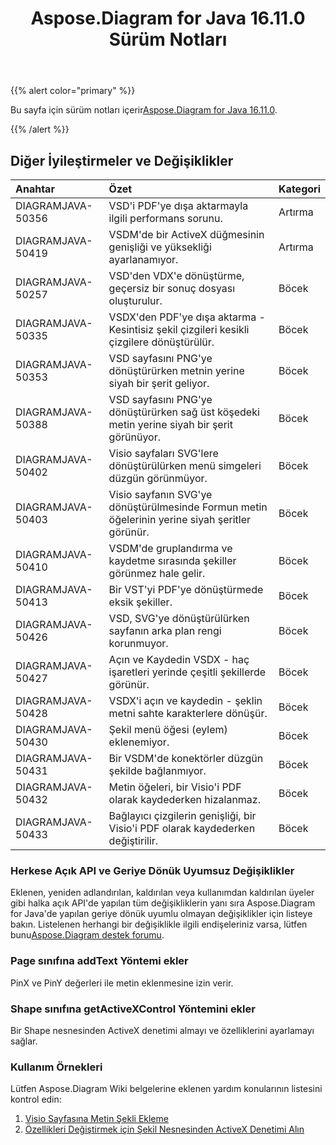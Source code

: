 ﻿---
title: Aspose.Diagram for Java 16.11.0 Sürüm Notları
type: docs
weight: 20
url: /tr/java/aspose-diagram-for-java-16-11-0-release-notes/
---
{{% alert color="primary" %}} 

 Bu sayfa için sürüm notları içerir[Aspose.Diagram for Java 16.11.0](https://docs.aspose.com/diagram/java/aspose-diagram-for-java-16-11-0-release-notes/).

{{% /alert %}} 
## **Diğer İyileştirmeler ve Değişiklikler**

|**Anahtar**|**Özet**|**Kategori**|
|:- |:- |:- |
|DIAGRAMJAVA-50356|VSD'i PDF'ye dışa aktarmayla ilgili performans sorunu.|Artırma|
|DIAGRAMJAVA-50419|VSDM'de bir ActiveX düğmesinin genişliği ve yüksekliği ayarlanamıyor.|Artırma|
|DIAGRAMJAVA-50257|VSD'den VDX'e dönüştürme, geçersiz bir sonuç dosyası oluşturulur.|Böcek|
|DIAGRAMJAVA-50335|VSDX'den PDF'ye dışa aktarma - Kesintisiz şekil çizgileri kesikli çizgilere dönüştürülür.|Böcek|
|DIAGRAMJAVA-50353|VSD sayfasını PNG'ye dönüştürürken metnin yerine siyah bir şerit geliyor.|Böcek|
|DIAGRAMJAVA-50388|VSD sayfasını PNG'ye dönüştürürken sağ üst köşedeki metin yerine siyah bir şerit görünüyor.|Böcek|
|DIAGRAMJAVA-50402|Visio sayfaları SVG'lere dönüştürülürken menü simgeleri düzgün görünmüyor.|Böcek|
|DIAGRAMJAVA-50403|Visio sayfanın SVG'ye dönüştürülmesinde Formun metin öğelerinin yerine siyah şeritler görünür.|Böcek|
|DIAGRAMJAVA-50410|VSDM'de gruplandırma ve kaydetme sırasında şekiller görünmez hale gelir.|Böcek|
|DIAGRAMJAVA-50413|Bir VST'yi PDF'ye dönüştürmede eksik şekiller.|Böcek|
|DIAGRAMJAVA-50426|VSD, SVG'ye dönüştürülürken sayfanın arka plan rengi korunmuyor.|Böcek|
|DIAGRAMJAVA-50427|Açın ve Kaydedin VSDX - haç işaretleri yerinde çeşitli şekillerde görünür.|Böcek|
|DIAGRAMJAVA-50428|VSDX'i açın ve kaydedin - şeklin metni sahte karakterlere dönüşür.|Böcek|
|DIAGRAMJAVA-50430|Şekil menü öğesi (eylem) eklenemiyor.|Böcek|
|DIAGRAMJAVA-50431|Bir VSDM'de konektörler düzgün şekilde bağlanmıyor.|Böcek|
|DIAGRAMJAVA-50432|Metin öğeleri, bir Visio'i PDF olarak kaydederken hizalanmaz.|Böcek|
|DIAGRAMJAVA-50433|Bağlayıcı çizgilerin genişliği, bir Visio'i PDF olarak kaydederken değiştirilir.|Böcek|
### **Herkese Açık API ve Geriye Dönük Uyumsuz Değişiklikler**
Eklenen, yeniden adlandırılan, kaldırılan veya kullanımdan kaldırılan üyeler gibi halka açık API'de yapılan tüm değişikliklerin yanı sıra Aspose.Diagram for Java'de yapılan geriye dönük uyumlu olmayan değişiklikler için listeye bakın. Listelenen herhangi bir değişiklikle ilgili endişeleriniz varsa, lütfen bunu[Aspose.Diagram destek forumu](https://forum.aspose.com/c/diagram/17).
### **Page sınıfına addText Yöntemi ekler**
PinX ve PinY değerleri ile metin eklenmesine izin verir.
### **Shape sınıfına getActiveXControl Yöntemini ekler**
Bir Shape nesnesinden ActiveX denetimi almayı ve özelliklerini ayarlamayı sağlar.
### **Kullanım Örnekleri**
Lütfen Aspose.Diagram Wiki belgelerine eklenen yardım konularının listesini kontrol edin:

1. [Visio Sayfasına Metin Şekli Ekleme](/diagram/tr/java/working-with-text/#insert-a-text-shape-in-the-visio-page)
1. [Özellikleri Değiştirmek için Şekil Nesnesinden ActiveX Denetimi Alın](/diagram/tr/java/retrieve-an-activex-control-from-a-shape-object-to-modify-properties/)
